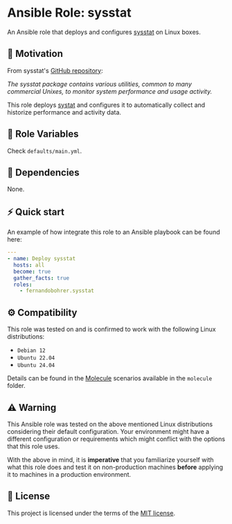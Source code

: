 # Ansible Role: sysstat

An Ansible role that deploys and configures [sysstat][01] on Linux boxes.

## 🚀 Motivation

From sysstat's [GitHub repository][01]:

*The sysstat package contains various utilities, common to many commercial Unixes, to monitor system performance and usage activity.*

This role deploys [systat][01] and configures it to automatically collect and historize performance and activity data.

## 📑 Role Variables

Check `defaults/main.yml`.

## 🧰 Dependencies

None.

## ⚡ Quick start

An example of how integrate this role to an Ansible playbook can be found here:

```yml
---
- name: Deploy sysstat
  hosts: all
  become: true
  gather_facts: true
  roles:
    - fernandobohrer.sysstat
```

## ⚙️ Compatibility

This role was tested on and is confirmed to work with the following Linux distributions:

- `Debian 12`
- `Ubuntu 22.04`
- `Ubuntu 24.04`

Details can be found in the [Molecule][02] scenarios available in the `molecule` folder.

## ⚠️ Warning

This Ansible role was tested on the above mentioned Linux distributions considering their default configuration. Your environment might have a different configuration or requirements which might conflict with the options that this role uses.

With the above in mind, it is **imperative** that you familiarize yourself with what this role does and test it on non-production machines **before** applying it to machines in a production environment.

## 📝 License

This project is licensed under the terms of the [MIT license][03].

[01]: https://github.com/sysstat/sysstat
[02]: https://github.com/fernandobohrer/ansible-molecule-scenarios
[03]: /LICENSE
